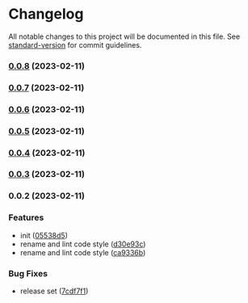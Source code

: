 # Changelog

All notable changes to this project will be documented in this file. See [standard-version](https://github.com/conventional-changelog/standard-version) for commit guidelines.

### [0.0.8](https://github.com/laoer536/fast-scss/compare/v0.0.7...v0.0.8) (2023-02-11)

### [0.0.7](https://github.com/laoer536/fast-scss/compare/v0.0.6...v0.0.7) (2023-02-11)

### [0.0.6](https://github.com/laoer536/fast-scss/compare/v0.0.5...v0.0.6) (2023-02-11)

### [0.0.5](https://github.com/laoer536/fast-scss/compare/v0.0.4...v0.0.5) (2023-02-11)

### [0.0.4](https://github.com/laoer536/fast-scss/compare/v0.0.1...v0.0.4) (2023-02-11)

### [0.0.3](https://github.com/laoer536/fast-scss/compare/v0.0.2...v0.0.3) (2023-02-11)

### 0.0.2 (2023-02-11)


### Features

* init ([05538d5](https://github.com/laoer536/fast-scss/commit/05538d58d1e8e7ee74055681ef5215a8541bbfe7))
* rename and lint code style ([d30e93c](https://github.com/laoer536/fast-scss/commit/d30e93ce4d4b5e45c2deca5504a158168673e3b1))
* rename and lint code style ([ca9336b](https://github.com/laoer536/fast-scss/commit/ca9336ba67f3c8d16d8e1768001287ff2b616d60))


### Bug Fixes

* release set ([7cdf7f1](https://github.com/laoer536/fast-scss/commit/7cdf7f1bf4ea15b5e2625fc1712191456812a41d))
